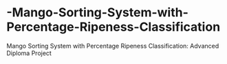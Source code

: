 # -Mango-Sorting-System-with-Percentage-Ripeness-Classification
Mango Sorting System with Percentage Ripeness Classification: Advanced Diploma Project
